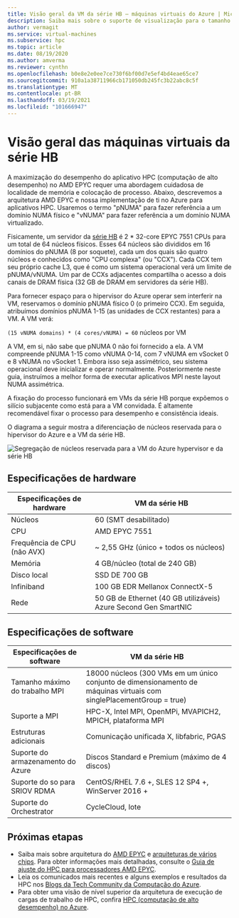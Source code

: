 ```yaml
---
title: Visão geral da VM da série HB – máquinas virtuais do Azure | Microsoft Docs
description: Saiba mais sobre o suporte de visualização para o tamanho da VM da série HB no Azure.
author: vermagit
ms.service: virtual-machines
ms.subservice: hpc
ms.topic: article
ms.date: 08/19/2020
ms.author: amverma
ms.reviewer: cynthn
ms.openlocfilehash: b0e8e2e0ee7ce730f6bf00d7e5ef4bd4eae65ce7
ms.sourcegitcommit: 910a1a38711966cb171050db245fc3b22abc8c5f
ms.translationtype: MT
ms.contentlocale: pt-BR
ms.lasthandoff: 03/19/2021
ms.locfileid: "101666947"
---
```

# <a name="hb-series-virtual-machines-overview"></a>Visão geral das máquinas virtuais da série HB

A maximização do desempenho do aplicativo HPC (computação de alto desempenho) no AMD EPYC requer uma abordagem cuidadosa de localidade de memória e colocação de processo. Abaixo, descrevemos a arquitetura AMD EPYC e nossa implementação de ti no Azure para aplicativos HPC. Usaremos o termo "pNUMA" para fazer referência a um domínio NUMA físico e "vNUMA" para fazer referência a um domínio NUMA virtualizado.

Fisicamente, um servidor da [série HB](../../hb-series.md) é 2 * 32-core EPYC 7551 CPUs para um total de 64 núcleos físicos. Esses 64 núcleos são divididos em 16 domínios do pNUMA (8 por soquete), cada um dos quais são quatro núcleos e conhecidos como "CPU complexa" (ou "CCX"). Cada CCX tem seu próprio cache L3, que é como um sistema operacional verá um limite de pNUMA/vNUMA. Um par de CCXs adjacentes compartilha o acesso a dois canais de DRAM física (32 GB de DRAM em servidores da série HB).

Para fornecer espaço para o hipervisor do Azure operar sem interferir na VM, reservamos o domínio pNUMA físico 0 (o primeiro CCX). Em seguida, atribuímos domínios pNUMA 1-15 (as unidades de CCX restantes) para a VM. A VM verá:

`(15 vNUMA domains) * (4 cores/vNUMA) = 60` núcleos por VM

A VM, em si, não sabe que pNUMA 0 não foi fornecido a ela. A VM compreende pNUMA 1-15 como vNUMA 0-14, com 7 vNUMA em vSocket 0 e 8 vNUMA no vSocket 1. Embora isso seja assimétrico, seu sistema operacional deve inicializar e operar normalmente. Posteriormente neste guia, instruímos a melhor forma de executar aplicativos MPI neste layout NUMA assimétrica.

A fixação do processo funcionará em VMs da série HB porque expõemos o silício subjacente como está para a VM convidada. É altamente recomendável fixar o processo para desempenho e consistência ideais.

O diagrama a seguir mostra a diferenciação de núcleos reservada para o hipervisor do Azure e a VM da série HB.

![Segregação de núcleos reservada para a VM do Azure hypervisor e da série HB](./media/hb-series-overview/segregation-cores.png)

## <a name="hardware-specifications"></a>Especificações de hardware

| Especificações de hardware                | VM da série HB                     |
|----------------------------------|----------------------------------|
| Núcleos                            | 60 (SMT desabilitado)                |
| CPU                              | AMD EPYC 7551                    |
| Frequência de CPU (não AVX)          | ~ 2,55 GHz (único + todos os núcleos)   |
| Memória                           | 4 GB/núcleo (total de 240 GB)         |
| Disco local                       | SSD DE 700 GB                       |
| Infiniband                       | 100 GB EDR Mellanox ConnectX-5 |
| Rede                          | 50 GB de Ethernet (40 GB utilizáveis) Azure Second Gen SmartNIC |

## <a name="software-specifications"></a>Especificações de software

| Especificações de software           |VM da série HB           |
|-----------------------------|-----------------------|
| Tamanho máximo do trabalho MPI            | 18000 núcleos (300 VMs em um único conjunto de dimensionamento de máquinas virtuais com singlePlacementGroup = true)  |
| Suporte a MPI                 | HPC-X, Intel MPI, OpenMPi, MVAPICH2, MPICH, plataforma MPI  |
| Estruturas adicionais       | Comunicação unificada X, libfabric, PGAS |
| Suporte do armazenamento do Azure       | Discos Standard e Premium (máximo de 4 discos) |
| Suporte do so para SRIOV RDMA   | CentOS/RHEL 7.6 +, SLES 12 SP4 +, WinServer 2016 +  |
| Suporte do Orchestrator        | CycleCloud, lote  |

## <a name="next-steps"></a>Próximas etapas

- Saiba mais sobre arquitetura do [AMD EPYC](https://bit.ly/2Epv3kC) e [arquiteturas de vários chips](https://bit.ly/2GpQIMb). Para obter informações mais detalhadas, consulte o [Guia de ajuste do HPC para processadores AMD EPYC](https://bit.ly/2T3AWZ9).
- Leia os comunicados mais recentes e alguns exemplos e resultados da HPC nos [Blogs da Tech Community da Computação do Azure](https://techcommunity.microsoft.com/t5/azure-compute/bg-p/AzureCompute).
- Para obter uma visão de nível superior da arquitetura de execução de cargas de trabalho de HPC, confira [HPC (computação de alto desempenho) no Azure](/azure/architecture/topics/high-performance-computing/).
